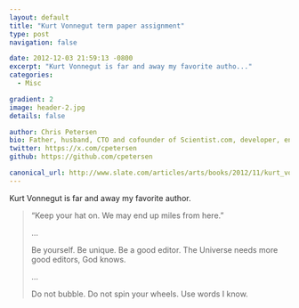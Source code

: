 ```yaml
---
layout: default
title: "Kurt Vonnegut term paper assignment"
type: post
navigation: false

date: 2012-12-03 21:59:13 -0800
excerpt: "Kurt Vonnegut is far and away my favorite autho..."
categories:
  - Misc

gradient: 2
image: header-2.jpg
details: false

author: Chris Petersen
bio: Father, husband, CTO and cofounder of Scientist.com, developer, entrepreneur and technologist.
twitter: https://x.com/cpetersen
github: https://github.com/cpetersen

canonical_url: http://www.slate.com/articles/arts/books/2012/11/kurt_vonnegut_term_paper_assignment_from_the_iowa_writers_workshop.html
---
```



Kurt Vonnegut is far and away my favorite author.

 >  “Keep your hat on. We may end up miles from here.”
 >
 > …
 >
 >  Be yourself. Be unique. Be a good editor. The Universe needs more good editors, God knows.
 >
 >  …
 >
 >  Do not bubble. Do not spin your wheels. Use words I know.

